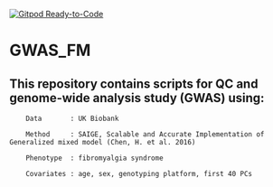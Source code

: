 [![Gitpod Ready-to-Code](https://img.shields.io/badge/Gitpod-Ready--to--Code-blue?logo=gitpod)](https://gitpod.io/#https://github.com/vivek-verma202/GWAS_FM) 

# GWAS_FM

## This repository contains scripts for QC and genome-wide analysis study (GWAS) using:

        Data       : UK Biobank 
        
        Method     : SAIGE, Scalable and Accurate Implementation of Generalized mixed model (Chen, H. et al. 2016)
        
        Phenotype  : fibromyalgia syndrome
        
        Covariates : age, sex, genotyping platform, first 40 PCs
        
